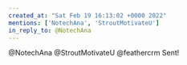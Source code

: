 ```yaml
---
created_at: "Sat Feb 19 16:13:02 +0000 2022"
mentions: ['NotechAna', 'StroutMotivateU']
in_reply_to: @NotechAna
---
```


@NotechAna @StroutMotivateU @feathercrm Sent!
